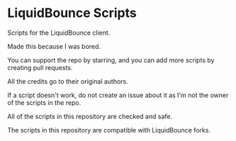 # LiquidBounce Scripts
Scripts for the LiquidBounce client.

Made this because I was bored.

You can support the repo by starring, and you can add more scripts by creating pull requests.

All the credits go to their original authors.

If a script doesn't work, do not create an issue about it as I'm not the owner of the scripts in the repo.

All of the scripts in this repository are checked and safe.

The scripts in this repository are compatible with LiquidBounce forks.
